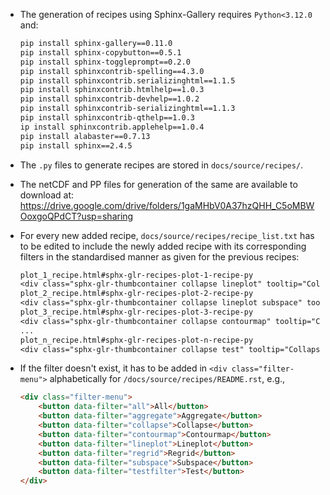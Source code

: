 * The generation of recipes using Sphinx-Gallery requires `Python<3.12.0` and:

  ```txt
  pip install sphinx-gallery==0.11.0
  pip install sphinx-copybutton==0.5.1
  pip install sphinx-toggleprompt==0.2.0
  pip install sphinxcontrib-spelling==4.3.0
  pip install sphinxcontrib.serializinghtml==1.1.5
  pip install sphinxcontrib.htmlhelp==1.0.3
  pip install sphinxcontrib-devhelp==1.0.2
  pip install sphinxcontrib-serializinghtml==1.1.3
  pip install sphinxcontrib-qthelp==1.0.3
  ip install sphinxcontrib.applehelp==1.0.4
  pip install alabaster==0.7.13
  pip install sphinx==2.4.5
  ```

* The `.py` files to generate recipes are stored in `docs/source/recipes/`.
  
* The netCDF and PP files for generation of the same are available to download at: 
  https://drive.google.com/drive/folders/1gaMHbV0A37hzQHH_C5oMBWOoxgoQPdCT?usp=sharing

* For every new added recipe, `docs/source/recipes/recipe_list.txt` has to be
  edited to include the newly added recipe with its corresponding filters in the
  standardised manner as given for the previous recipes:

  ```txt
  plot_1_recipe.html#sphx-glr-recipes-plot-1-recipe-py
  <div class="sphx-glr-thumbcontainer collapse lineplot" tooltip="Collapse, Lineplot">
  plot_2_recipe.html#sphx-glr-recipes-plot-2-recipe-py
  <div class="sphx-glr-thumbcontainer collapse lineplot subspace" tooltip="Collapse, Lineplot, Subspace">
  plot_3_recipe.html#sphx-glr-recipes-plot-3-recipe-py
  <div class="sphx-glr-thumbcontainer collapse contourmap" tooltip="Collapse, Contourmap">
  ...
  plot_n_recipe.html#sphx-glr-recipes-plot-n-recipe-py
  <div class="sphx-glr-thumbcontainer collapse test" tooltip="Collapse, Test">
  ```

* If the filter doesn't exist, it has to be added in `<div class="filter-menu">` 
  alphabetically for `/docs/source/recipes/README.rst`, e.g.,

  ```html
  <div class="filter-menu">
      <button data-filter="all">All</button>
      <button data-filter="aggregate">Aggregate</button>
      <button data-filter="collapse">Collapse</button>
      <button data-filter="contourmap">Contourmap</button>
      <button data-filter="lineplot">Lineplot</button>
      <button data-filter="regrid">Regrid</button>
      <button data-filter="subspace">Subspace</button>
      <button data-filter="testfilter">Test</button>
  </div>
  ```
